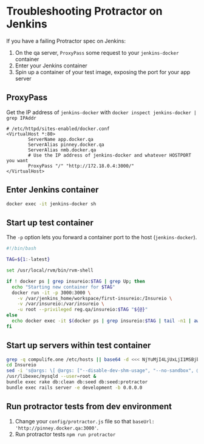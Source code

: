 # Troubleshooting Protractor on Jenkins

If you have a failing Protractor spec on Jenkins:

1. On the qa server, `ProxyPass` some request to your `jenkins-docker` container
1. Enter your Jenkins container
2. Spin up a container of your test image, exposing the port for your app server

## ProxyPass

Get the IP address of `jenkins-docker` with `docker inspect jenkins-docker | grep IPAddr`

```
# /etc/httpd/sites-enabled/docker.conf
<VirtualHost *:80>
        ServerName app.docker.qa
        ServerAlias pinney.docker.qa
        ServerAlias nmb.docker.qa
        # Use the IP address of jenkins-docker and whatever HOSTPORT you want
        ProxyPass "/" "http://172.18.0.4:3000/"
</VirtualHost>
```

## Enter Jenkins container

```bash
docker exec -it jenkins-docker sh
```

## Start up test container

The `-p` option lets you forward a container port to the host (`jenkins-docker`).

```bash
#!/bin/bash

TAG=${1:-latest}

set /usr/local/rvm/bin/rvm-shell

if ! docker ps | grep insureio:$TAG | grep Up; then
  echo "Starting new container for $TAG"
  docker run -it -p 3000:3000 \
    -v /var/jenkins_home/workspace/first-insureio:/Insureio \
    -v /var/insureio:/var/insureio \
    -u root --privileged reg.qa/insureio:$TAG "${@}"
else
  echo docker exec -it $(docker ps | grep insureio:$TAG | tail -n1 | awk '{print $1}') "${@}"
fi
```

## Start up servers within test container

```bash
grep -q compulife.one /etc/hosts || base64 -d <<< NjYuMjI4LjUxLjI1MSBjb21wdWxpZmUub25lCg== >> /etc/hosts
cd Insureio
sed -i 's@args: \[ @args: ["--disable-dev-shm-usage", "--no-sandbox", @' config/protractor.js
/usr/libexec/mysqld --user=root &
bundle exec rake db:clean db:seed db:seed:protractor
bundle exec rails server -e development -b 0.0.0.0
```

## Run protractor tests from dev environment

1. Change your `config/protractor.js` file so that `baseUrl: 'http://pinney.docker.qa:3000'`.
2. Run protractor tests `npm run protractor`
